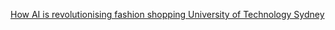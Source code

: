 [How AI is revolutionising fashion shopping   University of Technology Sydney](https://qi.tc/qi/113909)